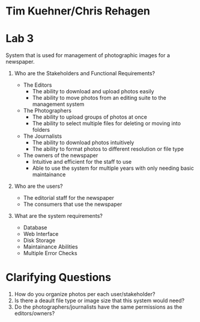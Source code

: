 # Tim Kuehner/Chris Rehagen
# Lab 3

System that is used for management of photographic images for a newspaper.

1. Who are the Stakeholders and Functional Requirements?
    * The Editors
        - The ability to download and upload photos easily
        - The ability to move photos from an editing suite to the management system
    * The Photographers
        - The ability to upload groups of photos at once
        - The ability to select multiple files for deleting or moving into folders
    * The Journalists
        - The ability to download photos intuitively
        - The ability to format photos to different resolution or file type
    * The owners of the newspaper
        - Intuitive and efficient for the staff to use
        - Able to use the system for multiple years with only needing basic maintainance

2. Who are the users?
    * The editorial staff for the newspaper
    * The consumers that use the newspaper

3. What are the system requirements?
    * Database
    * Web Interface
    * Disk Storage
    * Maintainance Abilities
    * Multiple Error Checks
    
    
# Clarifying Questions
 
 1. How do you organize photos per each user/stakeholder? 
 2. Is there a deault file type or image size that this system would need?
 3. Do the photographers/journalists have the same permissions as the editors/owners?
    
